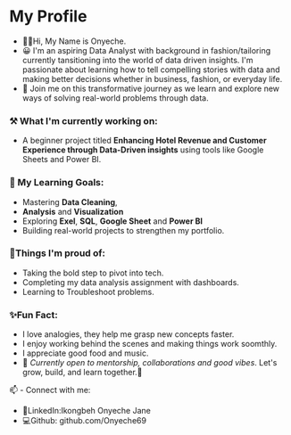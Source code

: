# My Profile
- 🖐🏽Hi, My Name is Onyeche.
- 😀 I'm an aspiring Data Analyst with
  background in fashion/tailoring
  currently tansitioning into the
  world of data driven insights.
  I'm passionate about learning
  how to tell compelling stories
  with data and making better
  decisions whether in business,
  fashion, or everyday life.
- 👥 Join me on this transformative
 journey as we learn and explore new
ways of solving real-world problems
through data.
### ⚒ What I'm currently working on:
- A beginner project titled
  **Enhancing Hotel Revenue
  and Customer Experience through
  Data-Driven insights** using tools
  like Google Sheets and Power BI.
 ### 🎯 My Learning Goals:
  - Mastering **Data Cleaning**,
  - **Analysis**
    and **Visualization**
  - Exploring **Exel**, **SQL**,
  **Google Sheet** and **Power BI**
  - Building real-world projects to
    strengthen my portfolio.
  ### 🧠Things I'm proud of:
  - Taking the bold step to pivot
    into tech.
  - Completing my data analysis assignment
    with dashboards.
  - Learning to Troubleshoot problems.
  ### ✨Fun Fact:
  - I love analogies, they help me
    grasp new concepts faster.
  - I enjoy working behind the scenes
    and making things work soomthly.
  - I appreciate good food and music.
  - 🔆 *Currently open to mentorship,
  collaborations and good vibes*.
 Let's grow, build, and learn together.🚀


    
 
  
 📫 - Connect with me:
- 👥LinkedIn:Ikongbeh Onyeche Jane
- 💻Github: github.com/Onyeche69 
  
  
